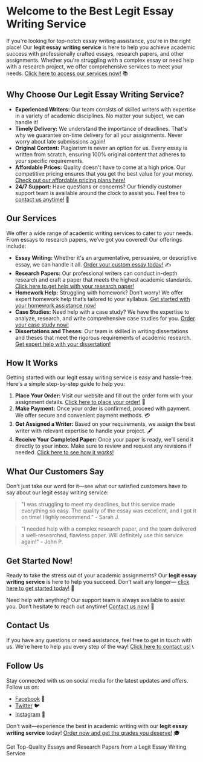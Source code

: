 <h1>Welcome to the Best Legit Essay Writing Service</h1>

<p>If you're looking for top-notch essay writing assistance, you're in the right place! Our <strong>legit essay writing service</strong> is here to help you achieve academic success with professionally crafted essays, research papers, and other assignments. Whether you're struggling with a complex essay or need help with a research project, we offer comprehensive services to meet your needs. <a href="https://tinyurl.com/topessay?keyword=legit+essay+writing+service">Click here to access our services now!</a> 📚</p>

<h2>Why Choose Our Legit Essay Writing Service?</h2>

<ul>
  <li><strong>Experienced Writers:</strong> Our team consists of skilled writers with expertise in a variety of academic disciplines. No matter your subject, we can handle it!</li>
  <li><strong>Timely Delivery:</strong> We understand the importance of deadlines. That's why we guarantee on-time delivery for all your assignments. Never worry about late submissions again!</li>
  <li><strong>Original Content:</strong> Plagiarism is never an option for us. Every essay is written from scratch, ensuring 100% original content that adheres to your specific requirements.</li>
  <li><strong>Affordable Prices:</strong> Quality doesn't have to come at a high price. Our competitive pricing ensures that you get the best value for your money. <a href="https://tinyurl.com/topessay?keyword=legit+essay+writing+service">Check out our affordable pricing plans here!</a></li>
  <li><strong>24/7 Support:</strong> Have questions or concerns? Our friendly customer support team is available around the clock to assist you. Feel free to <a href="https://tinyurl.com/topessay?keyword=legit+essay+writing+service">contact us anytime!</a> 🤝</li>
</ul>

<h2>Our Services</h2>

<p>We offer a wide range of academic writing services to cater to your needs. From essays to research papers, we’ve got you covered! Our offerings include:</p>

<ul>
  <li><strong>Essay Writing:</strong> Whether it's an argumentative, persuasive, or descriptive essay, we can handle it all. <a href="https://tinyurl.com/topessay?keyword=legit+essay+writing+service">Order your custom essay today!</a> ✍️</li>
  <li><strong>Research Papers:</strong> Our professional writers can conduct in-depth research and craft a paper that meets the highest academic standards. <a href="https://tinyurl.com/topessay?keyword=legit+essay+writing+service">Click here to get help with your research paper!</a></li>
  <li><strong>Homework Help:</strong> Struggling with homework? Don’t worry! We offer expert homework help that’s tailored to your syllabus. <a href="https://tinyurl.com/topessay?keyword=legit+essay+writing+service">Get started with your homework assistance now!</a></li>
  <li><strong>Case Studies:</strong> Need help with a case study? We have the expertise to analyze, research, and write comprehensive case studies for you. <a href="https://tinyurl.com/topessay?keyword=legit+essay+writing+service">Order your case study now!</a></li>
  <li><strong>Dissertations and Theses:</strong> Our team is skilled in writing dissertations and theses that meet the rigorous requirements of academic research. <a href="https://tinyurl.com/topessay?keyword=legit+essay+writing+service">Get expert help with your dissertation!</a></li>
</ul>

<h2>How It Works</h2>

<p>Getting started with our legit essay writing service is easy and hassle-free. Here's a simple step-by-step guide to help you:</p>

<ol>
  <li><strong>Place Your Order:</strong> Visit our website and fill out the order form with your assignment details. <a href="https://tinyurl.com/topessay?keyword=legit+essay+writing+service">Click here to place your order!</a> 📅</li>
  <li><strong>Make Payment:</strong> Once your order is confirmed, proceed with payment. We offer secure and convenient payment methods. 💳</li>
  <li><strong>Get Assigned a Writer:</strong> Based on your requirements, we assign the best writer with relevant expertise to handle your project. 🖋️</li>
  <li><strong>Receive Your Completed Paper:</strong> Once your paper is ready, we’ll send it directly to your inbox. Make sure to review and request any revisions if needed. <a href="https://tinyurl.com/topessay?keyword=legit+essay+writing+service">Click here to see how it works!</a></li>
</ol>

<h2>What Our Customers Say</h2>

<p>Don't just take our word for it—see what our satisfied customers have to say about our legit essay writing service:</p>

<blockquote>
  <p>"I was struggling to meet my deadlines, but this service made everything so easy. The quality of the essay was excellent, and I got it on time! Highly recommend." - Sarah J.</p>
</blockquote>

<blockquote>
  <p>"I needed help with a complex research paper, and the team delivered a well-researched, flawless paper. Will definitely use this service again!" - John P.</p>
</blockquote>

<h2>Get Started Now!</h2>

<p>Ready to take the stress out of your academic assignments? Our <strong>legit essay writing service</strong> is here to help you succeed. Don’t wait any longer— <a href="https://tinyurl.com/topessay?keyword=legit+essay+writing+service">click here to get started today!</a> 🚀</p>

<p>Need help with anything? Our support team is always available to assist you. Don’t hesitate to reach out anytime! <a href="https://tinyurl.com/topessay?keyword=legit+essay+writing+service">Contact us now!</a> 💬</p>

<h2>Contact Us</h2>

<p>If you have any questions or need assistance, feel free to get in touch with us. We're here to help you every step of the way! <a href="https://tinyurl.com/topessay?keyword=legit+essay+writing+service">Click here to contact us!</a> 📞</p>

<h2>Follow Us</h2>

<p>Stay connected with us on social media for the latest updates and offers. Follow us on:</p>

<ul>
  <li><a href="https://tinyurl.com/topessay?keyword=legit+essay+writing+service">Facebook</a> 📱</li>
  <li><a href="https://tinyurl.com/topessay?keyword=legit+essay+writing+service">Twitter</a> 🐦</li>
  <li><a href="https://tinyurl.com/topessay?keyword=legit+essay+writing+service">Instagram</a> 📸</li>
</ul>

<p>Don't wait—experience the best in academic writing with our <strong>legit essay writing service</strong> today! <a href="https://tinyurl.com/topessay?keyword=legit+essay+writing+service">Order now and get the grades you deserve!</a> 🎓</p>
Get Top-Quality Essays and Research Papers from a Legit Essay Writing Service
